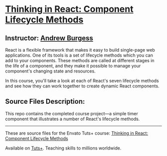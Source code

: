# [Thinking in React: Component Lifecycle Methods][published url]
## Instructor: [Andrew Burgess][instructor url]


React is a flexible framework that makes it easy to build single-page web applications. One of its tools is a set of lifecycle methods which you can add to your components. These methods are called at different stages in the life of a component, and they make it possible to manage your component's changing state and resources.

In this course, you'll take a look at each of React's seven lifecycle methods and see how they can work together to create dynamic React components.

## Source Files Description:

This repo contains the completed course project—a simple timer component that illustrates a number of React's lifecycle methods.

------

These are source files for the Envato Tuts+ course: [Thinking in React: Component Lifecycle Methods][published url]

Available on [Tuts+](https://tutsplus.com). Teaching skills to millions worldwide.

[published url]: https://code.tutsplus.com/courses/thinking-in-react-component-lifecycle-methods
[instructor url]: https://tutsplus.com/authors/andrew-burgess

